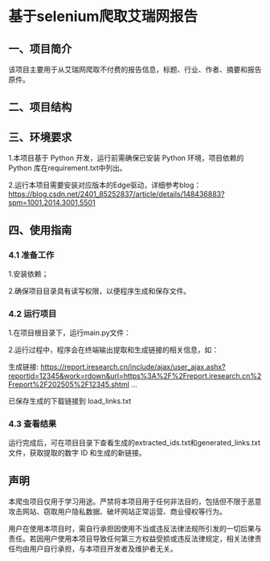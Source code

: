 # 基于selenium爬取艾瑞网报告


## 一、项目简介
该项目主要用于从艾瑞网爬取不付费的报告信息，标题、行业、作者、摘要和报告原件。

## 二、项目结构


## 三、环境要求
1.本项目基于 Python 开发，运行前需确保已安装 Python 环境，项目依赖的 Python 库在requirement.txt中列出。

2.运行本项目需要安装对应版本的Edge驱动，详细参考blog：https://blog.csdn.net/2401_85252837/article/details/148436883?spm=1001.2014.3001.5501

## 四、使用指南
### 4.1 准备工作
1.安装依赖；

2.确保项目目录具有读写权限，以便程序生成和保存文件。

### 4.2 运行项目
1.在项目根目录下，运行main.py文件：

2.运行过程中，程序会在终端输出提取和生成链接的相关信息，如：


生成链接: https://report.iresearch.cn/include/ajax/user_ajax.ashx?reportid=12345&work=rdown&url=https%3A%2F%2Freport.iresearch.cn%2Freport%2F202505%2F12345.shtml
...

已保存生成的下载链接到 load_links.txt

### 4.3 查看结果

运行完成后，可在项目目录下查看生成的extracted_ids.txt和generated_links.txt文件，获取提取的数字 ID 和生成的新链接。

## 声明
本爬虫项目仅用于学习用途。严禁将本项目用于任何非法目的，包括但不限于恶意攻击网站、窃取用户隐私数据、破坏网站正常运营、商业侵权等行为。

用户在使用本项目时，需自行承担因使用不当或违反法律法规所引发的一切后果与责任。若因用户使用本项目导致任何第三方权益受损或违反法律规定，相关法律责任均由用户自行承担，与本项目开发者及维护者无关。

